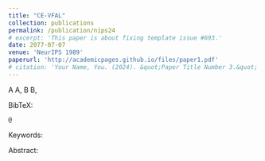 ```yaml
---
title: "CE-VFAL"
collection: publications
permalink: /publication/nips24
# excerpt: 'This paper is about fixing template issue #693.'
date: 2077-07-07
venue: 'NeurIPS 1989'
paperurl: 'http://academicpages.github.io/files/paper1.pdf'
# citation: 'Your Name, You. (2024). &quot;Paper Title Number 3.&quot; <i>GitHub Journal of Bugs</i>. 1(3).'
---
```


A A, B B, 

BibTeX:

```latex
@
```

Keywords:

Abstract:


